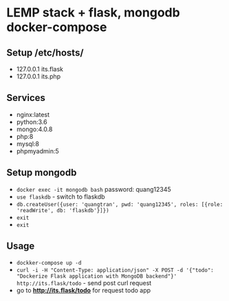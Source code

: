 # LEMP stack + flask, mongodb docker-compose

## Setup /etc/hosts/
- 127.0.0.1 its.flask
- 127.0.0.1 its.php

## Services
- nginx:latest
- python:3.6
- mongo:4.0.8
- php:8
- mysql:8
- phpmyadmin:5

## Setup mongodb
- `docker exec -it mongodb bash` password: quang12345
- `use flaskdb` - switch to flaskdb
- `db.createUser({user: 'quangtran', pwd: 'quang12345', roles: [{role: 'readWrite', db: 'flaskdb'}]})`
- `exit`
- `exit`
## Usage
- `dockker-compose up -d`
- `curl -i -H "Content-Type: application/json" -X POST -d '{"todo": "Dockerize Flask application with MongoDB backend"}' http://its.flask/todo` - send post curl request
- go to **http://its.flask/todo** for request todo app